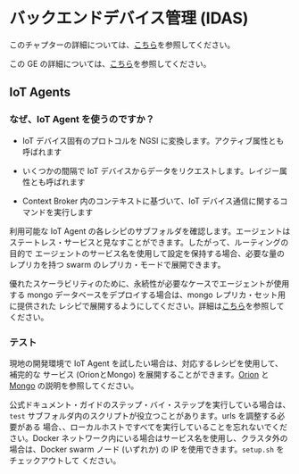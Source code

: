 <hr class="iotagents" style="display:none" />

# バックエンドデバイス管理 (IDAS)

このチャプターの詳細については、[こちら]( https://catalogue.fiware.org/chapter/internet-things-services-enablement)を参照してください。

この GE の詳細については、[こちら](https://catalogue.fiware.org/enablers/backend-device-management-idas)を参照してください。

## IoT Agents

### なぜ、IoT Agent を使うのですか？

- IoT デバイス固有のプロトコルを NGSI に変換します。アクティブ属性とも呼ばれます

- いくつかの間隔で IoT デバイスからデータをリクエストします。レイジー属性とも呼ばれます

- Context Broker 内のコンテキストに基づいて、IoT デバイス通信に関するコマンドを実行します

利用可能な IoT Agent の各レシピのサブフォルダを確認します。エージェントは
ステートレス・サービスと見なすことができます。したがって、ルーティングの目的で
エージェントのサービス名を使用して設定を保持する場合、必要な量のレプリカを持つ
 swarm のレプリカ・モードで展開できます。

優れたスケーラビリティのために、永続性が必要なケースでエージェントが使用する
 mongo データベースをデプロイする場合は、mongo レプリカ・セット用に提供された
レシピで展開するようにしてください。詳細は[こちら](../utils/mongo-replicaset/readme.md)を参照してください。

### テスト

現地の開発環境で IoT Agent を試したい場合は、対応するレシピを使用して、補完的な
サービス (OrionとMongo) を展開することができます。[Orion](../data-management/context-broker/ha/readme.md)
 と [Mongo](../utils/mongo-replicaset/readme.md) の説明を参照してください。

公式ドキュメント・ガイドのステップ・バイ・ステップを実行している場合は、`test`
 サブフォルダ内のスクリプトが役立つことがあります。urls を調整する必要がある
場合、、ローカルホストですべてを実行していることを忘れないでください。Docker
 ネットワーク内にいる場合はサービス名を使用し、クラスタ外の場合は、Docker swarm
 ノード (いずれか) の IP を使用できます。`setup.sh` をチェックアウトして
ください。
